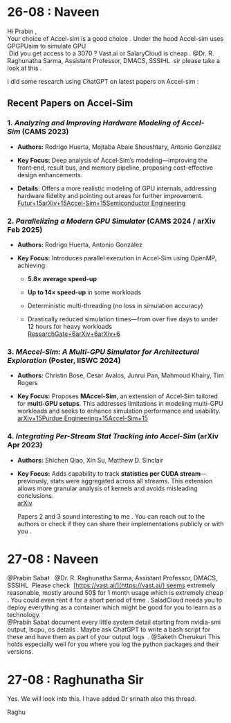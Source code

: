 # 26-08 : Naveen

Hi Prabin ,  
Your choice of Accel-sim is a good choice . Under the hood Accel-sim uses GPGPUsim to simulate GPU  
 Did you get access to a 3070 ? Vast.ai or SalaryCloud is cheap . @Dr. R. Raghunatha Sarma, Assistant Professor, DMACS, SSSIHL  sir please take a look at this .   
  
I did some research using ChatGPT on latest papers on Accel-sim :   

## Recent Papers on Accel-Sim

### 1. _Analyzing and Improving Hardware Modeling of Accel-Sim_ (CAMS 2023)

- **Authors:** Rodrigo Huerta, Mojtaba Abaie Shoushtary, Antonio González
	 
- **Key Focus:** Deep analysis of Accel‑Sim’s modeling—improving the front‑end, result bus, and memory pipeline, proposing cost-effective design enhancements.
	 
- **Details:** Offers a more realistic modeling of GPU internals, addressing hardware fidelity and pointing out areas for further improvement.  
	 [Futur+15arXiv+15Accel-Sim+15](https://arxiv.org/abs/2401.10082?utm_source=chatgpt.com)[Semiconductor Engineering](https://semiengineering.com/analysis-of-accel-sim-gpgpu-simulator-and-model-improvements/?utm_source=chatgpt.com)

### 2. _Parallelizing a Modern GPU Simulator_ (CAMS 2024 / arXiv Feb 2025)

- **Authors:** Rodrigo Huerta, Antonio González
	 
- **Key Focus:** Introduces parallel execution in Accel‑Sim using OpenMP, achieving:
	 
	 - **5.8× average speed-up**
		  
	 - **Up to 14× speed-up** in some workloads
		  
	 - Deterministic multi-threading (no loss in simulation accuracy)
		  
	 - Drastically reduced simulation times—from over five days to under 12 hours for heavy workloads  
		  [ResearchGate+6arXiv+6arXiv+6](https://arxiv.org/html/2502.14691v2?utm_source=chatgpt.com)

### 3. _MAccel-Sim: A Multi-GPU Simulator for Architectural Exploration_ (Poster, IISWC 2024)

- **Authors:** Christin Bose, Cesar Avalos, Junrui Pan, Mahmoud Khairy, Tim Rogers
	 
- **Key Focus:** Proposes **MAccel‑Sim**, an extension of Accel‑Sim tailored for **multi‑GPU setups**. This addresses limitations in modeling multi-GPU workloads and seeks to enhance simulation performance and usability.  
	 [arXiv+15Purdue Engineering+15Accel-Sim+15](https://engineering.purdue.edu/tgrogers/publication/bose-iiswc-poster-2024/?utm_source=chatgpt.com)

### 4. _Integrating Per-Stream Stat Tracking into Accel-Sim_ (arXiv Apr 2023)

- **Authors:** Shichen Qiao, Xin Su, Matthew D. Sinclair
	 
- **Key Focus:** Adds capability to track **statistics per CUDA stream**—previously, stats were aggregated across all streams. This extension allows more granular analysis of kernels and avoids misleading conclusions.  
	 [arXiv](https://arxiv.org/abs/2304.11136?utm_source=chatgpt.com)  
		
	 Papers 2 and 3 sound interesting to me . You can reach out to the authors or check if they can share their implementations publicly or with you .

# 27-08 : Naveen

@Prabin Sabat   @Dr. R. Raghunatha Sarma, Assistant Professor, DMACS, SSSIHL  Please check  [https://vast.ai/](https://vast.ai/) seems extremely reasonable, mostly around 50$ for 1 month usage which is extremely cheap . You could even rent it for a short period of time . SaladCloud needs you to deploy everything as a container which might be good for you to learn as a technology.   
@Prabin Sabat document every little system detail starting from nvidia-smi output, lscpu, os details . Maybe ask ChatGPT to write a bash script for these and have them as part of your output logs  . @Saketh Cherukuri This holds especially well for you where you log the python packages and their versions.

# 27-08 : Raghunatha Sir

Yes. We will look into this. I have added Dr srinath also this thread.

Raghu
